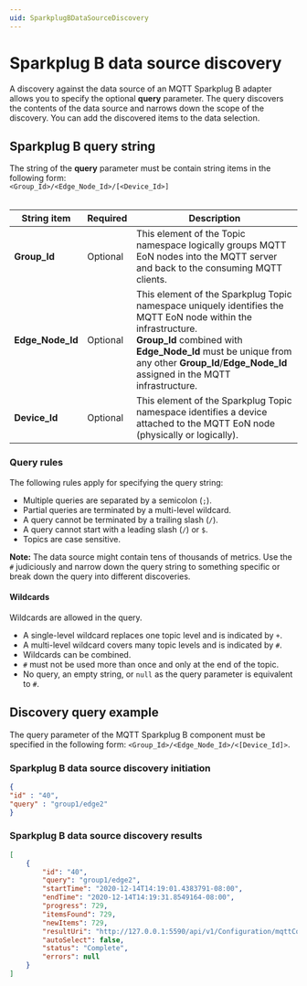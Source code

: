 ```yaml
---
uid: SparkplugBDataSourceDiscovery
---
```


# Sparkplug B data source discovery

A discovery against the data source of an MQTT Sparkplug B adapter allows you to specify the optional **query** parameter. The query discovers the contents of the data source and narrows down the scope of the discovery. You can add the discovered items to the data selection.

## Sparkplug B query string

The string of the **query** parameter must be contain string items in the following form: <br>`<Group_Id>/<Edge_Node_Id>/[<Device_Id>]`<br><br>

| String item      | Required | Description |
|------------------|----------|-------------|
| **Group_Id**     | Optional | This element of the Topic namespace logically groups MQTT EoN nodes into the MQTT server and back to the consuming MQTT clients.
| **Edge_Node_Id** | Optional | This element of the Sparkplug Topic namespace uniquely identifies the MQTT EoN node within the infrastructure.<br>**Group_Id** combined with **Edge_Node_Id** must be unique from any other **Group_Id**/**Edge_Node_Id** assigned in the MQTT infrastructure.
| **Device_Id**    | Optional | This element of the Sparkplug Topic namespace identifies a device attached to the MQTT EoN node (physically or logically).

### Query rules

The following rules apply for specifying the query string:

- Multiple queries are separated by a semicolon (`;`).
- Partial queries are terminated by a multi-level wildcard.
- A query cannot be terminated by a trailing slash (`/`).
- A query cannot start with a leading slash (`/`) or `$`.
- Topics are case sensitive.

**Note:** The data source might contain tens of thousands of metrics. Use the `#` judiciously and narrow down the query string to something specific or break down the query into different discoveries.

#### Wildcards

Wildcards are allowed in the query.

- A single-level wildcard replaces one topic level and is indicated by `+`.
- A multi-level wildcard covers many topic levels and is indicated by `#`.
- Wildcards can be combined.
- `#` must not be used more than once and only at the end of the topic.
- No query, an empty string, or `null` as the query parameter is equivalent to `#`.

## Discovery query example

The query parameter of the MQTT Sparkplug B component must be specified in the following form:
`<Group_Id>/<Edge_Node_Id>/<[Device_Id]>`.

### Sparkplug B data source discovery initiation

```json
{
"id" : "40",
"query" : "group1/edge2"
}
```

### Sparkplug B data source discovery results

```json
[
    {
	    "id": "40",
	    "query": "group1/edge2",
	    "startTime": "2020-12-14T14:19:01.4383791-08:00",
	    "endTime": "2020-12-14T14:19:31.8549164-08:00",
	    "progress": 729,
	    "itemsFound": 729,
	    "newItems": 729,
	    "resultUri": "http://127.0.0.1:5590/api/v1/Configuration/mqttComponentId/Discoveries/40/result",
	    "autoSelect": false,
	    "status": "Complete",
	    "errors": null
	}
]
```
